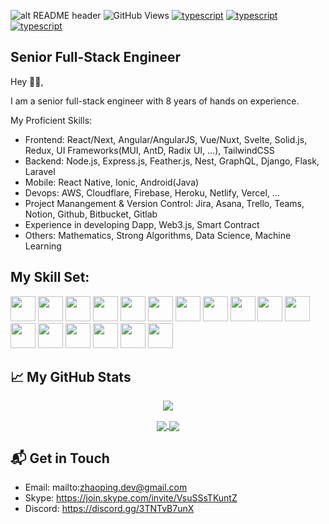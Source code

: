 ![alt README header](https://raw.githubusercontent.com/versa-dev/versa-dev/master/assets/header.png)
![GitHub Views](https://komarev.com/ghpvc/?username=versa-dev&color=FAC151)
[![typescript](https://img.shields.io/badge/React-Expert-FAC151.svg?logo=react&logoWidth=20)](https://github.com/versa-dev)
[![typescript](https://img.shields.io/badge/Node-Expert-FAC151.svg?logo=node&logoWidth=20)](https://github.com/versa-dev)
[![typescript](https://img.shields.io/badge/Mathematics-Expert-FAC151.svg?logo=mathematics&logoWidth=20)](https://github.com/versa-dev)
## Senior Full-Stack Engineer

Hey 👋🏻,


I am a senior full-stack engineer with 8 years of hands on experience.

My Proficient Skills: 
 - Frontend: React/Next, Angular/AngularJS, Vue/Nuxt, Svelte, Solid.js, Redux, UI Frameworks(MUI, AntD, Radix UI, ...), TailwindCSS
 - Backend: Node.js, Express.js, Feather.js, Nest, GraphQL, Django, Flask, Laravel
 - Mobile: React Native, Ionic, Android(Java)
 - Devops: AWS, Cloudflare, Firebase, Heroku, Netlify, Vercel, ...
 - Project Manangement & Version Control: Jira, Asana, Trello, Teams, Notion, Github, Bitbucket, Gitlab
 - Experience in developing Dapp, Web3.js, Smart Contract
 - Others: Mathematics, Strong Algorithms, Data Science, Machine Learning


## My Skill Set:

<p align="left">
<img src="https://raw.githubusercontent.com/versa-dev/versa-dev/main/assets/react-original.svg" height="auto" width="40">
  
<img src="https://raw.githubusercontent.com/versa-dev/versa-dev/main/assets/django.png" height="auto" width="40">

<img src="https://raw.githubusercontent.com/versa-dev/versa-dev/main/assets/nodejs-original.svg" height="auto" width="40">

<img src="https://raw.githubusercontent.com/versa-dev/versa-dev/main/assets/express-original.svg" height="auto" width="40">

<img src="https://raw.githubusercontent.com/versa-dev/versa-dev/main/assets/mongodb-original.svg" height="auto" width="40">

<img src="https://raw.githubusercontent.com/versa-dev/versa-dev/main/assets/angular.svg" height="auto" width="40">

<img src="https://raw.githubusercontent.com/versa-dev/versa-dev/main/assets/javascript-plain.svg" height="auto" width="40">

<img src="https://raw.githubusercontent.com/versa-dev/versa-dev/main/assets/python.svg" height="auto" width="40">

<img src="https://raw.githubusercontent.com/versa-dev/versa-dev/main/assets/css3-original.svg" height="auto" width="40">

<img src="https://raw.githubusercontent.com/versa-dev/versa-dev/main/assets/sass-original.svg" height="auto" width="40">

<img src="https://raw.githubusercontent.com/versa-dev/versa-dev/main/assets/react-original.svg" height="auto" width="40">

<img src="https://raw.githubusercontent.com/versa-dev/versa-dev/main/assets/jquery-plain.svg" height="auto" width="40">

<img src="https://raw.githubusercontent.com/versa-dev/versa-dev/main/assets/html5-original.svg" height="auto" width="40">

<img src="https://raw.githubusercontent.com/versa-dev/versa-dev/main/assets/bootstrap-plain.svg" height="auto" width="40">

<img src="https://raw.githubusercontent.com/versa-dev/versa-dev/main/assets/visualstudio-plain.svg" height="auto" width="40">

<img src="https://raw.githubusercontent.com/versa-dev/versa-dev/main/assets/redux-original.svg" height="auto" width="40">

<img src="https://raw.githubusercontent.com/versa-dev/versa-dev/main/assets/git-original.svg" height="auto" width="40">
</p>

## &#x1f4c8; My GitHub Stats

<p align="center">
	<a href="https://github.com/versa-dev">
		<img align="center" src="https://github-profile-trophy.vercel.app/?username=versa-dev" />
	</a>
</p>
<p align="center">
	<a href="https://github.com/versa-dev">
		<img align="center" src="https://github-readme-stats.vercel.app/api/top-langs/?username=versa-dev&langs_count=8&layout=compact&card_width=260&hide=html,scss,makefile,ruby,css,less" />
	</a>
	<a href="https://github.com/versa-dev">
		<img align="center" src="https://github-readme-stats.vercel.app/api?username=versa-dev&show_icons=true&theme=dracula" />
	</a>
</p>


## 📬 Get in Touch


- Email:  mailto:zhaoping.dev@gmail.com
- Skype:  https://join.skype.com/invite/VsuSSsTKuntZ
- Discord:  https://discord.gg/3TNTvB7unX
